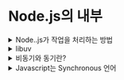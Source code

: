 # Node.js의 내부

<details>
<summary>Node..js가 작업을 처리하는 방법</summary>

> 런타임 환경에서 1+1 같은 자바스크립트로 처리할 수 있는 작업은 v8 엔진을 통해서 하게 된다. <br/>
> 하지만 파일을 읽는 것과 같은 작업은 v8 엔진으로 할 수 없다. <br/>
> 그래서 이러한 부분은 libuv를 통해서 작업한다.

![Alt text](readme_img/image.png)

![Alt text](readme_img/image-1.png)

#### 만약 인터넷에 있는 어떤 파일을 다운로드해야 한다면?
![Alt text](readme_img/image-2.png)

---

### 간단 요약
- v8이 코드를 해석하고 Node.js APIs들 중 하나의 함수를 호출하고 Node.js 바인딩을 통해 libuv에 의해 원하는 작업을 처리하게 된다.
![Alt text](readme_img/image-3.png)

</details>

<details>
<summary>libuv</summary>

### libuv(유티콘 벨로시티랩터 라이브러리)
- 이벤트 루프를 기반으로 하는 비동기 I/O에 대한 지원을 제공하는 다중 플랫폼 C 라이브러리이다.
- 주로 Node.js에서 사용하도록 개발되었지만 Julia, Luvit, pyuv 등과 같은 다른 도구에서도 사용된다.
- Node.js는 이 라이브러리를 사용하여 지원되는 모든 플랫폼에서 통합 인터페이스로 I/O 작업을 추상화한다.
- 즉 libuv를 쓰면 각 플랫폼(window, mac, linux,...)의 가장 빠른 비동기 IO 인터페이스로 통일된 코드로 돌릴 수 있는 장점이 있다.
- 이 라이브러리는 파일 시스템, DNS, 네트워크, 파이프, 신호 처리, 폴링 및 스트리밍을 처리하는 메커니즘을 제공한다.

### [libuv](https://github.com/libuv/libuv) 오픈 소스 코드에서 어떤 식으로 돌아가는지 살펴보면
![Alt text](readme_img/image-4.png)
- 원래 unix랑 window와 파일을 컨트롤하는 방법이 다르지만 이런 식으로 libuv에서 서로 compatible 하게 해주기 때문에 노드를 사용하는 사람은 따로 신경 쓰지 않고 unix, window에서 같은 방법으로 사용할 수 있다.

</details>

<details>
<summary>비동기와 동기란?</summary>

1. 동기 : Synchronous 시간을 맞춤
2. 비동기 : Asynchronous 시간을 맞추지 않음

#### 동기와 비동기의 차이점
- 동기는 먼저 이전의 것이 끝나야 다음 것을 할 수 있지만 비동기는 1번을 하면서 2번을 할 수 있고, 3번, 4번도 할 수 있다.
![Alt text](readme_img/image-5.png)

### 코드로 보는 ASYNC & SYNC

#### SYNC
```javascript
console.log('1');
console.log('2');

/* node test.js
1
2
*/
```

#### ASYNC
```javascript
setTimeout(() => {
    console.log('1')
}, 1000);
console.log('2')

/* node test.js
2
1
*/
```

### Node.js에서 비동기를 주로 사용함
- Node.js에서 비동기를 주로 사용한다.
- 데이터베이스에서 데이터를 읽을 때, 저장할 때, 지울 때 등 대부분의 요청이 비동기로 이루어진다.
  - 대부분의 작어빙 어느 정도의 시간을 요하기 때문
- 이로 인해 여러 개의 작업을 해도 다른 작업을 기다리지 않고 빠르게 여러 작업을 처리할 수 있다.

</details>

<details>
<summary>Javascript는 Synchronous 언어</summary>

### Javascript는 동기 언어이다.
- 자바스크립트는 한 줄 실행하고 또 다음 줄 실행하는 동기 언어이다.
- 하지만 콜백 함수를 힐행하는 비동기 코드를 자주 사용하는데 이는 어떻게 된 것일까?
```javascript
setTimeout(() => {
    console.log('1')
}, 1000);
console.log('2')
```
- 위의 코드를 보면 setTimeout은 사실 자바스크립트의 부분이 아니다.
- 브라우저에서 사용 할 경우 브라우저 api(window object)를 사용하고, Node에서 사용할 경우 Node api(global object)를 사용하는 것이다.
- 결과적으로 자바스크립트는 비동기처럼 사용할 수 있지만, 다른 것의 도움을 받아 비동기 처리를 하는 것이다.

</details>